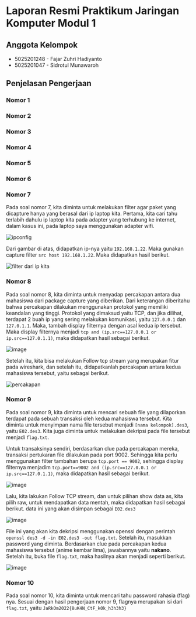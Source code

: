 # Laporan Resmi Praktikum Jaringan Komputer Modul 1

## Anggota Kelompok
- 5025201248 - Fajar Zuhri Hadiyanto
- 5025201047 - Sidrotul Munawaroh

## Penjelasan Pengerjaan
### Nomor 1

### Nomor 2

### Nomor 3

### Nomor 4

### Nomor 5

### Nomor 6

### Nomor 7
Pada soal nomor 7, kita diminta untuk melakukan filter agar paket yang dicapture hanya yang berasal dari ip laptop kita. Pertama, kita cari tahu terlabih dahulu ip laptop kita pada adapter yang terhubung ke internet, dalam kasus ini, pada laptop saya menggunakan adapter wifi.

![ipconfig](https://user-images.githubusercontent.com/52820619/191510082-5ff4ff78-af4c-4160-9bb9-7dfe4267e4f9.png)

Dari gambar di atas, didapatkan ip-nya yaitu `192.168.1.22`. Maka gunakan capture filter `src host 192.168.1.22`. Maka didapatkan hasil berikut.

![filter dari ip kita](https://user-images.githubusercontent.com/52820619/191510100-f59b2bc2-9447-4f82-81cc-5f993b41bf64.png)

### Nomor 8
Pada soal nomor 8, kita diminta untuk menyadap percakapan antara dua mahasiswa dari package capture yang diberikan. Dari keterangan diberitahu bahwa percakapan dilakukan menggunakan protokol yang memiliki keandalan yang tinggi. Protokol yang dimaksud yaitu TCP, dan jika dilihat, terdapat 2 buah ip yang sering melakukan komunikasi, yaitu `127.0.0.1` dan `127.0.1.1`. Maka, tambah display filternya dengan asal kedua ip tersebut. Maka display filternya menjadi `tcp and (ip.src==127.0.0.1 or ip.src==127.0.1.1)`, maka didapatkan hasil sebagai berikut.

![image](https://user-images.githubusercontent.com/52820619/191513698-187b2b10-214c-4c4a-a801-465dc7f89811.png)

Setelah itu, kita bisa melakukan Follow tcp stream yang merupakan fitur pada wireshark, dan setelah itu, didapatkanlah percakapan antara kedua mahasiswa tersebut, yaitu sebagai berikut.

![percakapan](https://user-images.githubusercontent.com/52820619/191510117-74b07ec4-9dbb-4e4b-bdf5-4c424487b40e.png)

### Nomor 9
Pada soal nomor 9, kita diminta untuk mencari sebuah file yang dilaporkan terdapat pada sebuah transaksi oleh kedua mahasiswa tersebut. Kita diminta untuk menyimpan nama file tersebut menjadi `[nama kelompok].des3`, yaitu `E02.des3`. Kita juga diminta untuk melakukan dekripsi pada file tersebut menjadi `flag.txt`.

Untuk transaksinya sendiri, berdasarkan clue pada percakapan mereka, transaksi pertukaran file dilakukan pada port 9002. Sehingga kita perlu menggunakan filter tambahan berupa `tcp.port == 9002`, sehingga display filternya menjadim `tcp.port==9002 and (ip.src==127.0.0.1 or ip.src==127.0.1.1)`, maka didapatkan hasil sebagai berikut.

![image](https://user-images.githubusercontent.com/52820619/191516281-fc777ab9-571a-4021-81b9-2e70b84e48ac.png)

Lalu, kita lakukan Follow TCP stream, dan untuk pilihan show data as, kita pilih raw, untuk mendapatkan data mentah, maka didapatkan hasil sebagai berikut. data ini yang akan disimpan sebagai `E02.des3`

![image](https://user-images.githubusercontent.com/52820619/191510148-c3ef7bbb-358d-4476-b595-3f6c82150f2c.png)

File ini yang akan kita dekripsi menggunakan openssl dengan perintah `openssl des3 -d -in E02.des3 -out flag.txt`. Setelah itu, masukkan password yang diminta. Berdasarkan clue pada percakapan kedua mahasiswa tersebut (anime kembar lima), jawabannya yaitu **nakano**. Setelah itu, buka file `flag.txt`, maka hasilnya akan menjadi seperti berikut.

![image](https://user-images.githubusercontent.com/52820619/191510159-35407bf9-4ef4-4088-802e-841019fa9ca7.png)

### Nomor 10

Pada soal nomor 10, kita diminta untuk mencari tahu password rahasia (flag) nya. Sesuai dengan hasil pengerjaan nomor 9, flagnya merupakan isi dari `flag.txt`, yaitu `JaRkOm2022{8uK4N_CtF_k0k_h3h3h3}`
